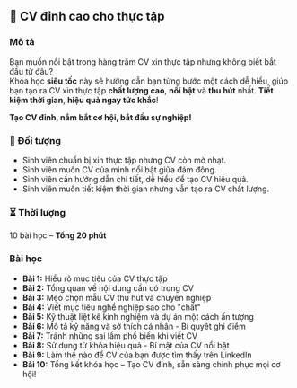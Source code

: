 ## 📌 CV đỉnh cao cho thực tập

### Mô tả  
Bạn muốn nổi bật trong hàng trăm CV xin thực tập nhưng không biết bắt đầu từ đâu?  
Khóa học **siêu tốc** này sẽ hướng dẫn bạn từng bước một cách dễ hiểu, giúp bạn tạo ra CV xin thực tập **chất lượng cao**, **nổi bật** và **thu hút** nhất. **Tiết kiệm thời gian**, **hiệu quả ngay tức khắc**!

**Tạo CV đỉnh, nắm bắt cơ hội, bắt đầu sự nghiệp!**

### 🎯 Đối tượng  
- Sinh viên chuẩn bị xin thực tập nhưng CV còn mờ nhạt.  
- Sinh viên muốn CV của mình nổi bật giữa đám đông.  
- Sinh viên cần hướng dẫn chi tiết, dễ hiểu để tạo CV hiệu quả.  
- Sinh viên muốn tiết kiệm thời gian nhưng vẫn tạo ra CV chất lượng.

### ⏳ Thời lượng  
10 bài học – **Tổng 20 phút**

### Bài học  
- **Bài 1:** Hiểu rõ mục tiêu của CV thực tập  
- **Bài 2:** Tổng quan về nội dung cần có trong CV  
- **Bài 3:** Mẹo chọn mẫu CV thu hút và chuyên nghiệp  
- **Bài 4:** Viết mục tiêu nghề nghiệp sao cho "chất"  
- **Bài 5:** Kỹ thuật liệt kê kinh nghiệm và dự án một cách ấn tượng  
- **Bài 6:** Mô tả kỹ năng và sở thích cá nhân - Bí quyết ghi điểm  
- **Bài 7:** Tránh những sai lầm phổ biến khi viết CV  
- **Bài 8:** Sử dụng từ khóa hiệu quả - Bí mật của CV nổi bật  
- **Bài 9:** Làm thế nào để CV của bạn được tìm thấy trên LinkedIn  
- **Bài 10:** Tổng kết khóa học – Tạo CV đỉnh, sẵn sàng chinh phục mọi cơ hội!